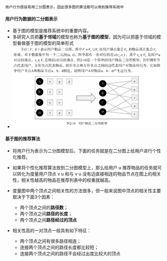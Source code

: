     用户行为很容易用二分图表示，因此很多图的算法都可以用到推荐系统中
    
#### 用户行为数据的二分图表示
- 基于图的模型是推荐系统中的重要内容。
- 多研究人员把**基于邻域**的模型也称为**基于图的模型**，因为可以把基于邻域的模型看做基于图的模型的简单形式
- ![erfentu](./erfentu.jpg "erfentu")

#### 基于图的推荐算法
- 将用户行为表示为二分图模型后，下面的任务就是在二分图上给用户进行个性化推荐。
- 如果将个性化推荐算法放到二分图模型上，那么给用户 u
  推荐物品的任务就可以转化为度量用户顶点 v u 和与 v u
  没有边直接相连的物品节点在图上的相关性，相关性越高的物品在推荐列表中的权重就越高。
  
- 度量图中两个顶点之间相关性的方法很多，但一般来说图中顶点的相关性主要取决于下面3个因素：
  - 两个顶点之间的**路径数**；
  - 两个顶点之间**路径的长度**；
  - 两个顶点之间**路径经过的顶点**
  
- 相关性高的一对顶点一般具有如下特征：
  -  两个顶点之间有很多路径相连；
  -  连接两个顶点之间的路径长度都比较短；
  -  连接两个顶点之间的路径不会经过出度比较大的顶点
